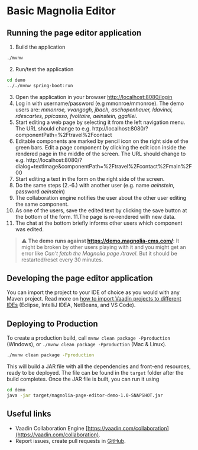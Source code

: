# Basic Magnolia Editor

## Running the page editor application

1. Build the application
```bash
./mvnw
```
2. Run/test the application
```bash
cd demo
.././mvnw spring-boot:run
```
3. Open the application in your browser [http://localhost:8080/login](http://localhost:8080/login)
4. Log in with username/password (e.g mmonroe/mmonroe). The demo users are: _mmonroe, vvangogh, jbach, aschopenhauer, ldavinci, rdescartes, ppicasso, fvoltaire, aeinstein, ggalilei_.
5. Start editing a web page by selecting it from the left navigation menu. The URL should change to e.g. http://localhost:8080/?componentPath=%2Ftravel%2Fcontact
6. Editable components are marked by pencil icon on the right side of the green bars. Edit a page component by clicking the edit icon inside the rendered page in the middle of the screen. The URL should change to e.g. http://localhost:8080/?dialog=textImage&componentPath=%2Ftravel%2Fcontact%2Fmain%2F00
7. Start editing a text in the form on the right side of the screen.
8. Do the same steps (2.-6.) with another user (e.g. name _aeinstein_, password _aeinstein_)
9. The collaboration engine notifies the user about the other user editing the same component.
10. As one of the users, save the edited text by clicking the save button at the bottom of the form.
11.The page is re-rendered with new data.
12. The chat at the bottom briefly informs other users which component was edited. 

> :warning: **The demo runs against https://demo.magnolia-cms.com/**: It might be broken by other users playing with it and you might get an error like _Can't fetch the Magnolia page /travel_. But it should be restarted/reset every 30 minutes. 

## Developing the page editor application

You can import the project to your IDE of choice as you would with any
Maven project. Read more on [how to import Vaadin projects to different 
IDEs](https://vaadin.com/docs/latest/guide/step-by-step/importing) (Eclipse, IntelliJ IDEA, NetBeans, and VS Code).

## Deploying to Production

To create a production build, call `mvnw clean package -Pproduction` (Windows),
or `./mvnw clean package -Pproduction` (Mac & Linux).
```bash
./mvnw clean package -Pproduction
```
This will build a JAR file with all the dependencies and front-end resources,
ready to be deployed. The file can be found in the `target` folder after the build completes.
Once the JAR file is built, you can run it using
```bash
cd demo
java -jar target/magnolia-page-editor-demo-1.0-SNAPSHOT.jar
```

## Useful links

- Vaadin Collaboration Engine [https://vaadin.com/collaboration](https://vaadin.com/collaboration).
- Report issues, create pull requests in [GitHub](https://github.com/rkovarik/vaadin-magnolia-collaboration).

